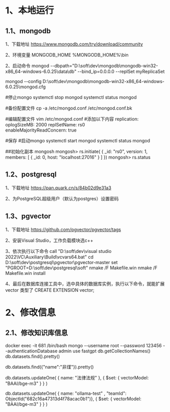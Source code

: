 # 1、本地运行
## 1.1、mongodb

1、下载地址
https://www.mongodb.com/try/download/community

2、环境变量
MONGODB_HOME
%MONGODB_HOME%\bin

2、启动命令
mongod --dbpath="D:\soft\dev\mongodb\mongodb-win32-x86_64-windows-6.0.25\data\db" --bind_ip=0.0.0.0  --replSet myReplicaSet

mongod --config D:\soft\dev\mongodb\mongodb-win32-x86_64-windows-6.0.25\mongod.cfg

#停止mongo
systemctl stop mongod
systemctl status mongod
 
#备份配置文件
cp -a  /etc/mongod.conf /etc/mongod.conf.bk
 
#编辑配置文件
vim  /etc/mongod.conf
#添加以下内容
replication:
  oplogSizeMB: 2000
  replSetName: rs0   
  enableMajorityReadConcern: true
 
#保存
#启动mongo
systemctl start mongod
systemctl status mongod
 
 
##初始化副本
mongosh
mongosh> rs.initiate( { _id: "rs0", version: 1, members: [ { _id: 0, host: "localhost:27016" } ] })
mongosh> rs.status
 
## 1.2、postgresql
1、下载地址
https://pan.quark.cn/s/84b02d9e31a3

2、为PostgreSQL超级用户（默认为postgres）设置密码

## 1.3、pgvector
1、下载地址
https://github.com/pgvector/pgvector/tags

2、安装Visual Studio，工作负载模块选c++

3、依次执行以下命令
call "D:\soft\dev\visual studio 2022\VC\Auxiliary\Build\vcvars64.bat"
cd D:\soft\dev\postgresql\pgvector\pgvector-master
set "PGROOT=D:\soft\dev\postgresql\soft"
nmake /F Makefile.win
nmake /F Makefile.win install

4、最后在数据库连接工具中，选中具体的数据库实例，执行以下命令，就能扩展 vector 类型了
CREATE EXTENSION vector;

# 2、修改信息

## 2.1、修改知识库信息

docker exec -it 681 /bin/bash
mongo --username root --password 123456 --authenticationDatabase admin
use fastgpt
db.getCollectionNames()
db.datasets.find().pretty()

db.datasets.find({"name":"非煤"}).pretty()

db.datasets.updateOne(
  { name: "法律法规" },
  { $set: { vectorModel: "BAAI/bge-m3" } }
)

db.datasets.updateOne(
  { name: "ollama-test" , "teamId": ObjectId("682c16a47313d4f78acac0b1")},
  { $set: { vectorModel: "BAAI/bge-m3" } }
)
